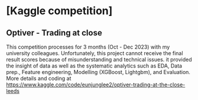 # [Kaggle competition]
## Optiver - Trading at close

This competition processes for 3 months (Oct - Dec 2023) with my university colleagues. Unfortunately, this project cannot receive the final result scores because of misunderstanding and technical issues. it provided the insight of data as well as the systematic analytics such as EDA, Data prep., Feature engineering, Modelling (XGBoost, Lightgbm), and Evaluation. More details and coding at
https://www.kaggle.com/code/eunjunglee2/optiver-trading-at-the-close-leeds
